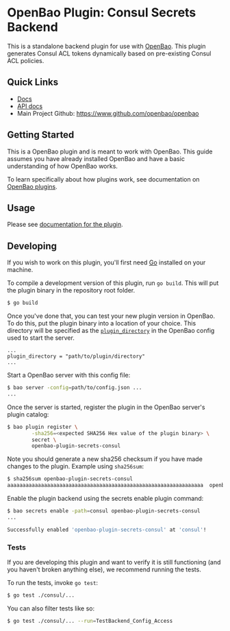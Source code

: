 # OpenBao Plugin: Consul Secrets Backend

This is a standalone backend plugin for use with
[OpenBao](https://www.github.com/openbao/openbao). This plugin generates Consul
ACL tokens dynamically based on pre-existing Consul ACL policies.

## Quick Links

- [Docs](docs/readme.md)
- [API docs](docs/api/readme.md)
- Main Project Github: https://www.github.com/openbao/openbao

## Getting Started

This is a OpenBao plugin and is meant to work with OpenBao. This guide assumes
you have already installed OpenBao and have a basic understanding of how OpenBao
works.

To learn specifically about how plugins work, see documentation on [OpenBao
plugins](https://github.com/openbao/openbao/blob/development/website/content/docs/plugins/index.mdx).

## Usage

Please see [documentation for the plugin](docs/readme.md).

## Developing

If you wish to work on this plugin, you'll first need
[Go](https://www.golang.org) installed on your machine.

To compile a development version of this plugin, run `go build`. This will put
the plugin binary in the repository root folder.

```sh
$ go build
```

Once you've done that, you can test your new plugin version in OpenBao. To do
this, put the plugin binary into a location of your choice. This directory will
be specified as the
[`plugin_directory`](https://github.com/openbao/openbao/blob/development/website/content/docs/configuration/index.mdx)
in the OpenBao config used to start the server.

```hcl
...
plugin_directory = "path/to/plugin/directory"
...
```

Start a OpenBao server with this config file:
```sh
$ bao server -config=path/to/config.json ...
...
```

Once the server is started, register the plugin in the OpenBao server's plugin
catalog:

```sh
$ bao plugin register \
        -sha256=<expected SHA256 Hex value of the plugin binary> \
        secret \
        openbao-plugin-secrets-consul
```

Note you should generate a new sha256 checksum if you have made changes to the
plugin. Example using `sha256sum`:

```sh
$ sha256sum openbao-plugin-secrets-consul 
aaaaaaaaaaaaaaaaaaaaaaaaaaaaaaaaaaaaaaaaaaaaaaaaaaaaaaaaaaaaaaaa  openbao-plugin-secrets-consul
```

Enable the plugin backend using the secrets enable plugin command:

```sh
$ bao secrets enable -path=consul openbao-plugin-secrets-consul
...

Successfully enabled 'openbao-plugin-secrets-consul' at 'consul'!
```

### Tests

If you are developing this plugin and want to verify it is still
functioning (and you haven't broken anything else), we recommend
running the tests.

To run the tests, invoke `go test`:

```sh
$ go test ./consul/...
```

You can also filter tests like so:

```sh
$ go test ./consul/... --run=TestBackend_Config_Access
```
